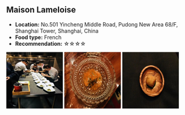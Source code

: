 ## Maison Lameloise
*   **Location:** No.501 Yincheng Middle Road, Pudong New Area 68/F, Shanghai Tower, Shanghai, China
*   **Food type:** French
*   **Recommendation:** ☆☆☆☆

<p float="left">
  <img src="/food/photo/bear1.jpeg" width="150" height="150">
  <img src="/food/photo/bear2.jpeg" width="150" height="150">
  <img src="/food/photo/bear3.jpeg" width="150" height="150">
</p>

